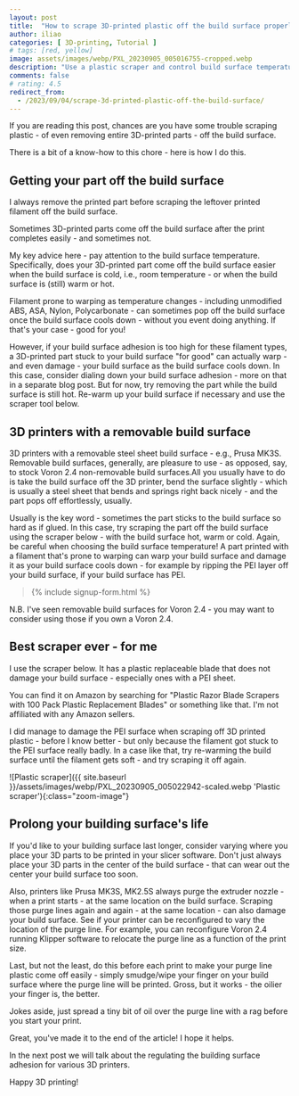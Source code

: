 ```yaml
---
layout: post
title:  "How to scrape 3D-printed plastic off the build surface properly"
author: iliao
categories: [ 3D-printing, Tutorial ]
# tags: [red, yellow]
image: assets/images/webp/PXL_20230905_005016755-cropped.webp
description: "Use a plastic scraper and control build surface temperature to remove stuck plastic, printed parts"
comments: false
# rating: 4.5
redirect_from:
  - /2023/09/04/scrape-3d-printed-plastic-off-the-build-surface/
---
```


If you are reading this post, chances are you have some trouble scraping plastic - of even removing entire 3D-printed parts - off the build surface.

There is a bit of a know-how to this chore - here is how I do this.

## Getting your part off the build surface

I always remove the printed part before scraping the leftover printed filament off the build surface.

Sometimes 3D-printed parts come off the build surface after the print completes easily - and sometimes not.

My key advice here - pay attention to the build surface temperature. Specifically, does your 3D-printed part come off the build surface easier when the build surface is cold, i.e., room temperature - or when the build surface is (still) warm or hot.

Filament prone to warping as temperature changes - including unmodified ABS, ASA, Nylon, Polycarbonate - can sometimes pop off the build surface once the build surface cools down - without you event doing anything. If that's your case - good for you!

However, if your build surface adhesion is too high for these filament types, a 3D-printed part stuck to your build surface "for good" can actually warp - and even damage - your build surface as the build surface cools down. In this case, consider dialing down your build surface adhesion - more on that in a separate blog post. But for now, try removing the part while the build surface is still hot. Re-warm up your build surface if necessary and use the scraper tool below.

## 3D printers with a removable build surface

3D printers with a removable steel sheet build surface - e.g., Prusa MK3S. Removable build surfaces, generally, are pleasure to use - as opposed, say, to stock Voron 2.4 non-removable build surfaces.All you usually have to do is take the build surface off the 3D printer, bend the surface slightly - which is usually a steel sheet that bends and springs right back nicely - and the part pops off effortlessly, usually.

Usually is the key word - sometimes the part sticks to the build surface so hard as if glued. In this case, try scraping the part off the build surface using the scraper below - with the build surface hot, warm or cold. Again, be careful when choosing the build surface temperature! A part printed with a filament that's prone to warping can warp your build surface and damage it as your build surface cools down - for example by ripping the PEI layer off your build surface, if your build surface has PEI.

<blockquote>{% include signup-form.html %}</blockquote>

N.B. I've seen removable build surfaces for Voron 2.4 - you may want to consider using those if you own a Voron 2.4.

## Best scraper ever - for me

I use the scraper below. It has a plastic replaceable blade that does not damage your build surface - especially ones with a PEI sheet.

You can find it on Amazon by searching for "Plastic Razor Blade Scrapers with 100 Pack Plastic Replacement Blades" or something like that. I'm not affiliated with any Amazon sellers.

I did manage to damage the PEI surface when scraping off 3D printed plastic - before I know better - but only because the filament got stuck to the PEI surface really badly. In a case like that, try re-warming the build surface until the filament gets soft - and try scraping it off again.

![Plastic scraper]({{ site.baseurl }}/assets/images/webp/PXL_20230905_005022942-scaled.webp 'Plastic scraper'){:class="zoom-image"}

## Prolong your building surface's life

If you'd like to your building surface last longer, consider varying where you place your 3D parts to be printed in your slicer software. Don't just always place your 3D parts in the center of the build surface - that can wear out the center your build surface too soon.

Also, printers like Prusa MK3S, MK2.5S always purge the extruder nozzle - when a print starts - at the same location on the build surface. Scraping those purge lines again and again - at the same location - can also damage your build surface. See if your printer can be reconfigured to vary the location of the purge line. For example, you can reconfigure Voron 2.4 running Klipper software to relocate the purge line as a function of the print size.

Last, but not the least, do this before each print to make your purge line plastic come off easily - simply smudge/wipe your finger on your build surface where the purge line will be printed. Gross, but it works - the oilier your finger is, the better.

Jokes aside, just spread a tiny bit of oil over the purge line with a rag before you start your print.

Great, you've made it to the end of the article! I hope it helps.

In the next post we will talk about the regulating the building surface adhesion for various 3D printers.

Happy 3D printing!